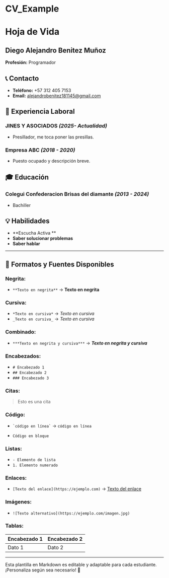 # CV_Example
# Hoja de Vida

## Diego Alejandro Benitez Muñoz 
**Profesión:** Programador 

## 📞 Contacto
- **Teléfono:** +57 312 405 7153
- **Email:** [alejandrobenitez181145@gmail.com](mailto:correo@ejemplo.com)

## 🏢 Experiencia Laboral
### **JINES Y ASOCIADOS** _(2025- Actualidad)_
- Presillador, me toca poner las presillas.

### **Empresa ABC** _(2018 - 2020)_
- Puesto ocupado y descripción breve.

## 🎓 Educación
### **Colegui Confederacion Brisas del diamante** _(2013 - 2024)_
- Bachiller


## 💡 Habilidades
- **Escucha Activa **
- **Saber solucionar problemas**
- **Saber hablar**

---

## 🎨 Formatos y Fuentes Disponibles

### **Negrita:**
- `**Texto en negrita**` → **Texto en negrita**

### **Cursiva:**
- `*Texto en cursiva*` → *Texto en cursiva*
- `_Texto en cursiva_` → _Texto en cursiva_

### **Combinado:**
- `***Texto en negrita y cursiva***` → ***Texto en negrita y cursiva***

### **Encabezados:**
- `# Encabezado 1`
- `## Encabezado 2`
- `### Encabezado 3`

### **Citas:**
> Esto es una cita

### **Código:**
- `` `código en línea` `` → `código en línea`
- ```
  Código en bloque
  ```

### **Listas:**
- `- Elemento de lista`
- `1. Elemento numerado`

### **Enlaces:**
- `[Texto del enlace](https://ejemplo.com)` → [Texto del enlace](https://ejemplo.com)

### **Imágenes:**
- `![Texto alternativo](https://ejemplo.com/imagen.jpg)`

### **Tablas:**
| Encabezado 1 | Encabezado 2 |
|-------------|-------------|
| Dato 1     | Dato 2      |

---

Esta plantilla en Markdown es editable y adaptable para cada estudiante. ¡Personaliza según sea necesario! 🎯

